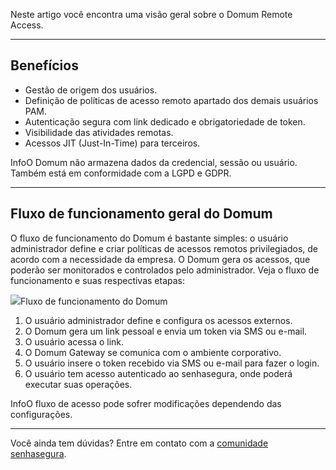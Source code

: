 Neste artigo você encontra uma visão geral sobre o Domum Remote Access.



---

## Benefícios

* Gestão de origem dos usuários.
* Definição de políticas de acesso remoto apartado dos demais usuários PAM.
* Autenticação segura com link dedicado e obrigatoriedade de token.
* Visibilidade das atividades remotas.
* Acessos JIT (Just\-In\-Time) para terceiros.

InfoO Domum não armazena dados da credencial, sessão ou usuário. Também está em conformidade com a LGPD e GDPR.  




---

## Fluxo de funcionamento geral do Domum

O fluxo de funcionamento do Domum é bastante simples: o usuário administrador define e criar políticas de acessos remotos privilegiados, de acordo com a necessidade da empresa. O Domum gera os acessos, que poderão ser monitorados e controlados pelo administrador. Veja o fluxo de funcionamento e suas respectivas etapas:

  


![](https://cdn.document360.io/5a1d58df-64ce-42a2-8b23-688477d32f33/Images/Documentation/image-1684246860111.png)Fluxo de funcionamento do Domum 

1. O usuário administrador define e configura os acessos externos.
2. O Domum gera um link pessoal e envia um token via SMS ou e\-mail.
3. O usuário acessa o link.
4. O Domum Gateway se comunica com o ambiente corporativo.
5. O usuário insere o token recebido via SMS ou e\-mail para fazer o login.
6. O usuário tem acesso autenticado ao senhasegura, onde poderá executar suas operações.

InfoO fluxo de acesso pode sofrer modificações dependendo das configurações.  



---

Você ainda tem dúvidas? Entre em contato com a [comunidade senhasegura](https://community.senhasegura.io/).

  



